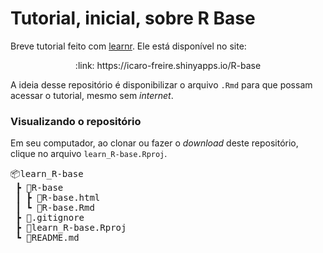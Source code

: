 # Tutorial, inicial, sobre R Base

Breve tutorial feito com [learnr](https://rstudio.github.io/learnr/).
Ele está disponível no site: 

<p align="center">
    :link:  https://icaro-freire.shinyapps.io/R-base
</p>

A ideia desse repositório é disponibilizar o arquivo `.Rmd` para que possam acessar o tutorial, mesmo sem _internet_.

### Visualizando o repositório

Em seu computador, ao clonar ou fazer o _download_ deste repositório, clique no arquivo `learn_R-base.Rproj`.

<pre>
📦learn_R-base
 ┣ 📂R-base
 ┃ ┣ 📜R-base.html
 ┃ ┗ 📜R-base.Rmd
 ┣ 📜.gitignore
 ┣ 📜learn_R-base.Rproj
 ┗ 📜README.md
 </pre>
